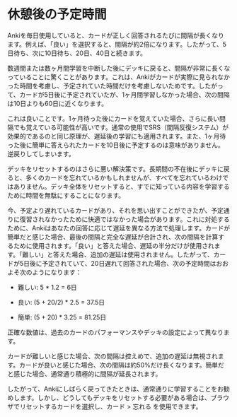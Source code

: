# 休憩後の予定時間

Ankiを毎日使用していると、カードが正しく回答されるたびに間隔が長くなります。例えば、「良い」を選択すると、間隔が約2倍になります。したがって、5日待ち、次に10日待ち、20日、40日と続きます。

数週間または数ヶ月間学習を中断した後にデッキに戻ると、間隔が非常に長くなっていることに驚くことがあります。これは、Ankiがカードが実際に見られなかった時間を考慮し、予定されていた時間だけを考慮しないためです。したがって、カードが5日後に予定されていたが、1ヶ月間学習しなかった場合、次の間隔は10日よりも60日に近くなります。

これは良いことです。1ヶ月待った後にカードを覚えていた場合、さらに長い間隔でも覚えている可能性が高いです。通常の使用でSRS（間隔反復システム）が効果的であるのと同じ原理が、遅延後の学習にも適用されます。また、1ヶ月待った後に簡単に答えられたカードを10日後に予定するのは意味がありません。逆戻りしてしまいます。

デッキをリセットするのはさらに悪い解決策です。長期間の不在後にデッキに戻ると、多くのカードを忘れているかもしれませんが、すべてを忘れているわけではありません。デッキ全体をリセットすると、すでに知っている内容を学習するために時間を無駄にすることになります。

今、予定より遅れているカードがあり、それを思い出すことができたが、予定通りに復習されなかったために快適ではなかった場合があります。これに対処するために、Ankiはあなたの回答に応じて遅延を異なる方法で処理します。カードが簡単だと感じた場合、最後の間隔と完全な遅延が合計され、次の間隔を計算するために使用されます。「良い」と答えた場合、遅延の半分だけが使用されます。「難しい」と答えた場合、追加の遅延は使用されません。したがって、カードが5日後に予定されていて、20日遅れて回答された場合、次の予定時間はおおよそ次のようになります：

- 難しい: 5 \* 1.2 = 6日

- 良い: (5 + 20/2) \* 2.5 = 37.5日

- 簡単: (5 + 20) \* 3.25 = 81.25日

正確な数値は、過去のカードのパフォーマンスやデッキの設定によって異なります。

カードが難しいと感じた場合、次の間隔は控えめで、追加の遅延は無視されます。カードが良いと感じた場合、次の間隔は約50%だけ長くなります。簡単だと感じた場合、通常通り積極的に間隔が延長されます。

したがって、Ankiにしばらく戻ってきたときは、通常通りに学習することをお勧めします。しかし、どうしてもデッキをリセットする必要がある場合は、ブラウザでリセットするカードを選択し、カード > 忘れる を使用できます。